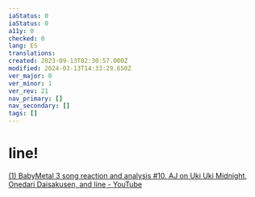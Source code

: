 ```yaml
---
iaStatus: 0
iaStatus: 0
a11y: 0
checked: 0
lang: ES
translations: 
created: 2023-09-13T02:30:57.000Z
modified: 2024-03-13T14:33:29.650Z
ver_major: 0
ver_minor: 1
ver_rev: 21
nav_primary: []
nav_secondary: []
tags: []
---
```

# Iine!

[(1) BabyMetal 3 song reaction and analysis #10. AJ on Uki Uki Midnight, Onedari Daisakusen, and Iine - YouTube](https://www.youtube.com/watch?v=NwidLuq7vuI&list=PLbMSceCLFM-S8CORnK0CqGFCgdb2HKsU6&index=33&ab_channel=AndrewHartley)